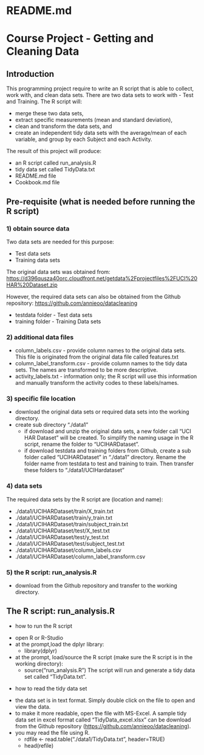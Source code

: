 # README.md

# Course Project - Getting and Cleaning Data

## Introduction

This programming project require to write an R script that is able to collect, work with, and clean data sets. There are two data sets to work with - Test and Training. The R script will:
* merge these two data sets, 
* extract specific measurements (mean and standard deviation), 
* clean and transform the data sets, and 
* create an independent tidy data sets with the average/mean of each variable, and group by each Subject and each Activity.

The result of this project will produce:
* an R script called run_analysis.R
* tidy data set called TidyData.txt
* README.md file
* Cookbook.md file


## Pre-requisite (what is needed before running the R script) 

### 1) obtain source data
Two data sets are needed for this purpose:
* Test data sets
* Training data sets

The original data sets was obtained from:
https://d396qusza40orc.cloudfront.net/getdata%2Fprojectfiles%2FUCI%20HAR%20Dataset.zip 

However, the required data sets can also be obtained from the Github repository:
https://github.com/annieoo/datacleaning

* testdata folder - Test data sets
* training folder - Training Data sets


### 2) additional data files  
* column_labels.csv - provide column names to the original data sets. This file is originated from the original data file called features.txt
* column_label_transform.csv - provide column names to the tidy data sets. The names are transformed to be more descriptive.
* activity_labels.txt - information only; the R script will use this information and manually transform the activity codes to these labels/names.

### 3) specific file location
- download the original data sets or required data sets into the working directory. 
- create sub directory “./data1” 
  - if download and unzip the original data sets, a new folder call “UCI HAR Dataset” will be created. To simplify the naming usage in the R script, rename the folder to “UCIHARDataset”. 
  - if download testdata and training folders from Github, create a sub folder called “UCIHARDataset” in “./data1” directory. Rename the folder name from testdata to test and training to train. Then transfer these folders to “./data1/UCIHardataset”


### 4) data sets
The required data sets by the R script are (location and name):

- ./data1/UCIHARDataset/train/X_train.txt
- ./data1/UCIHARDataset/train/y_train.txt
- ./data1/UCIHARDataset/train/subject_train.txt
- ./data1/UCIHARDataset/test/X_test.txt
- ./data1/UCIHARDataset/test/y_test.txt
- ./data1/UCIHARDataset/test/subject_test.txt
- ./data1/UCIHARDataset/column_labels.csv
- ./data1/UCIHARDataset/column_label_transform.csv

### 5) the R script: run_analysis.R
- download from the Github repository and transfer to the working directory.


## The R script: run_analysis.R

* how to run the R script
-  open R or R-Studio 
-  at the prompt,load the dplyr library:  
   - library(dplyr)
-  at the prompt, load/source the R script (make sure the R script is in the working directory):
   - source(“run_analysis.R”)
   The script will run and generate a tidy data set called “TidyData.txt”.

* how to read the tidy data set 
- the data set is in text format. Simply double click on the file to open and view the data.
- to make it more readable, open the file with MS-Excel. A sample tidy data set in excel format called “TidyData_excel.xlsx” can be download from the Github repository (https://github.com/annieoo/datacleaning).
- you may read the file using R.
   - rdfile <- read.table(“./data1/TidyData.txt”, header=TRUE)
   - head(refile) 

